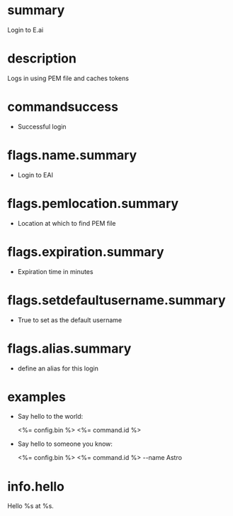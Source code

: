 # summary

Login to E.ai

# description

Logs in using PEM file and caches tokens

# commandsuccess

- Successful login

# flags.name.summary

- Login to EAI

# flags.pemlocation.summary

- Location at which to find PEM file

# flags.expiration.summary

- Expiration time in minutes

# flags.setdefaultusername.summary

- True to set as the default username

# flags.alias.summary

- define an alias for this login

# examples

- Say hello to the world:

  <%= config.bin %> <%= command.id %>

- Say hello to someone you know:

  <%= config.bin %> <%= command.id %> --name Astro

# info.hello

Hello %s at %s.
